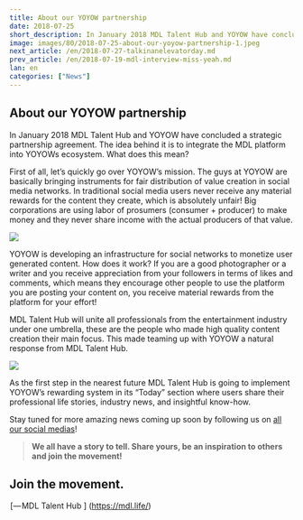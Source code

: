 ```yaml
---
title: About our YOYOW partnership
date: 2018-07-25
short_description: In January 2018 MDL Talent Hub and YOYOW have concluded a strategic partnership agreement.
image: images/80/2018-07-25-about-our-yoyow-partnership-1.jpeg
next_article: /en/2018-07-27-talkinanelevatorday.md
prev_article: /en/2018-07-19-mdl-interview-miss-yeah.md
lan: en
categories: ["News"]
---
```


## About our **YOYOW** partnership

In January 2018 MDL Talent Hub and YOYOW have concluded a strategic partnership agreement. The idea behind it is to integrate the MDL platform into YOYOWs ecosystem. What does this mean?

First of all, let’s quickly go over YOYOW’s mission. The guys at YOYOW are basically bringing instruments for fair distribution of value creation in social media networks. In traditional social media users never receive any material rewards for the content they create, which is absolutely unfair! Big corporations are using labor of prosumers (consumer + producer) to make money and they never share income with the actual producers of that value.

![](/images/80/2018-07-25-about-our-yoyow-partnership-2.jpeg)

YOYOW is developing an infrastructure for social networks to monetize user generated content. How does it work? If you are a good photographer or a writer and you receive appreciation from your followers in terms of likes and comments, which means they encourage other people to use the platform you are posting your content on, you receive material rewards from the platform for your effort!

MDL Talent Hub will unite all professionals from the entertainment industry under one umbrella, these are the people who made high quality content creation their main focus. This made teaming up with YOYOW a natural response from MDL Talent Hub.

![](/images/80/2018-07-25-about-our-yoyow-partnership-3.jpeg)

As the first step in the nearest future MDL Talent Hub is going to implement YOYOW’s rewarding system in its “Today” section where users share their professional life stories, industry news, and insightful know-how.

Stay tuned for more amazing news coming up soon by following us on [all our social medias](http://l.ead.me/bavdXj)!


> **We all have a story to tell. Share yours, be an inspiration to others and join the movement!**

## Join the movement.

 [— MDL Talent Hub ] (https://mdl.life/)

